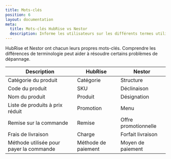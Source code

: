 ```yaml
---
title: Mots-clés
position: 6
layout: documentation
meta:
  title: Mots-clés HubRise vs Nestor
  description: Informe les utilisateurs sur les différents termes utilisés par Nestor vs HubRise. Comprendre ces différences peut aider à résoudre les problèmes de connexion.
---
```


HubRise et Nestor ont chacun leurs propres mots-clés. Comprendre les différences de terminologie peut aider à résoudre certains problèmes de dépannage.

| Description                             | HubRise             | Nestor               |
| --------------------------------------- | ------------------- | -------------------- |
| Catégorie du produit                    | Catégorie           | Structure            |
| Code du produit                         | SKU                 | Déclinaison          |
| Nom du produit                          | Produit             | Désignation          |
| Liste de produits à prix réduit         | Promotion           | Menu                 |
| Remise sur la commande                  | Remise              | Offre promotionnelle |
| Frais de livraison                      | Charge              | Forfait livraison    |
| Méthode utilisée pour payer la commande | Méthode de paiement | Moyen de paiement    |
